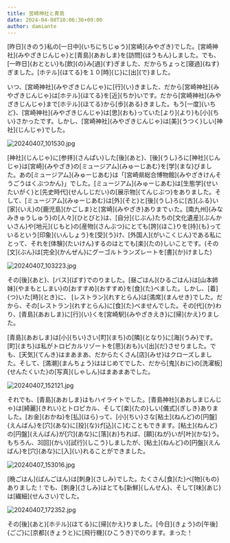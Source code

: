 ```yaml
---
title: 宮崎神社と青島
date: 2024-04-08T10:06:36+09:00
author: damiante
---
```

[昨日]{きのう}私の[一日中]{いちにちじゅう}[宮崎]{みやざき}でした。[宮崎神社]{みやざきじんじゃ}と[青島]{あおしま}を[訪問]{ほうもん}しました。でも、[一昨日]{おととい}も[飲]{の}み[過]{す}ぎました、だからちょっと[寝過]{ねす}ぎました。[ホテル]{ほてる}を１０[時]{じ}に[出]{で}ました。

いつ、[宮崎神社]{みやざきじんじゃ}に[行]{い}きました、だから[宮崎神社]{みやざきじんじゃ}は[ホテル]{ほてる}を[近]{ちか}いです。だから[宮崎神社]{みやざきじんじゃ}まで[ホテル]{ほてる}から[歩]{ある}きました。もう[一度]{いちど}、[宮崎神社]{みやざきじんじゃ}は[思]{おも}っていた[より]{より}も[小]{ちい}さかったです。しかし、[宮崎神社]{みやざきじんじゃ}は[美]{うつく}しい[神社]{じんじゃ}でした。

![20240407_101530.jpg](https://github.com/devhou-se/www-jp/assets/12438044/b2177776-9227-4ca5-b224-9a5a9d8bffb9)

[神社]{じんじゃ}に[参拝]{さんぱい}した[後]{あと}、[後]{うし}ろに[神社]{じんじゃ}は[宮崎]{みやざき}の[ミュージアム]{みゅーじあむ}を[学]{まな}びました。あの[ミュージアム]{みゅーじあむ}は「[宮崎県総合博物館]{みやざきけんそうごうはくぶつかん}」でした。[ミュージアム]{みゅーじあむ}は[生態学]{せいたいがく}と[先史時代]{せんしじだい}の[展示物]{てんじぶつ}をありました。そして、[ミュージアム]{みゅーじあむ}は[外]{そと}と[後]{うし}ろに[古]{ふる}い[家]{いえ}の[鹿児島]{かごしま}と[宮崎]{みやざき}ありまでぃた。[南九州]{みなみきゅうしゅう}の[人々]{ひとびと}は、[自分]{じぶん}たちの[文化遺産]{ぶんかいさん}や[地元]{じもと}の[産物]{さんぶつ}にとても[誇]{ほこ}りを[持]{も}っているという[印象]{いんしょう}を[受]{う}け、[外国人]{がいこくじん}である私にとって、それを[体験]{たいけん}するのはとても[楽]{たの}しいことです。(その[文]{ぶん}は[完全]{かんぜん}にグーゴルトランズレートを[書]{か}けました)

![20240407_103223.jpg](https://github.com/devhou-se/www-jp/assets/12438044/e3348e01-0565-4e74-aad7-5980e45f5663)

その[後]{あと}、[バス]{ばす}でのりました。[昼ごはん]{ひるごはん}は[山本姉妹]{やまもとしまい}の[おすすめ]{おすすめ}を[食]{た}べました。しかし、[着]{つ}いた[時]{とき}に、 [レストラン]{れすとらん}は[満席]{まんせき}でした。だから、その[レストラン]{れすとらん}に[食]{た}べませんでした。その[代]{か}わり、[青島]{あおしま}に[行]{い}くを[宮崎駅]{みやざきえき}に[帰]{かえ}りました。

[青島]{あおしま}は[小]{ちい}さい[町]{まち}の[隣]{となり}に[海]{うみ}です。[町]{まち}は私がトロピカルリゾートを[思]{おも}い[出]{だ}させりました。でも、[天気]{てんき}はまあまあ、だからたくさん[店]{みせ}はクローズしました。そして、[満潮]{まんちょう}ははじめてでした、だから[鬼]{おに}の[洗濯板]{せんたくいた}の[写真]{しゃしん}はまあまあでした。

![20240407_152121.jpg](https://github.com/devhou-se/www-jp/assets/12438044/54705acd-9c2a-4d34-aa11-27734d053e0e)

それでも、[青島]{あおしま}はもハイライトでした。[青島神社]{あおしまじんじゃ}は[綺麗]{きれい}とトロピカル、そして[楽]{たの}しい[儀式]{ぎしき}ありました。[お金]{おかね}を[払]{はら}って、[小]{ちい}さな[粘土]{ねんど}の[円盤]{えんばん}を[穴]{あな}に[投]{な}げ[込]{こ}むこともできます。[粘土]{ねんど}の[円盤]{えんばん}が[穴]{あな}に[落]{お}ちれば、[願]{ねが}いが[叶]{かな}う。もちろん、3[回]{かい}[試行]{しこう}しましたが、[粘土]{ねんど}の[円盤]{えんばん}を[穴]{あな}に[入]{い}れることができました。

![20240407_153016.jpg](https://github.com/devhou-se/www-jp/assets/12438044/a193dc82-2a74-4a00-9db8-51c404d8fc22)

[晩ごはん]{ばんごはん}は[刺身]{さしみ}でした。たくさん[食]{た}べ[物]{もの}ありました！でも、[刺身]{さしみ}はとても[新鮮]{しんせん}、そして[味]{あじ}は[繊細]{せんさい}でした。

![20240407_172352.jpg](https://github.com/devhou-se/www-jp/assets/12438044/8a5f5bd0-3431-4225-85c9-6c911b8e5dab)

その[後]{あと}[ホテル]{ほてる}に[帰]{かえ}りました。[今日]{きょう}の[午後]{ごご}に[京都]{きょうと}に[飛行機]{ひこうき}でのります。まった！